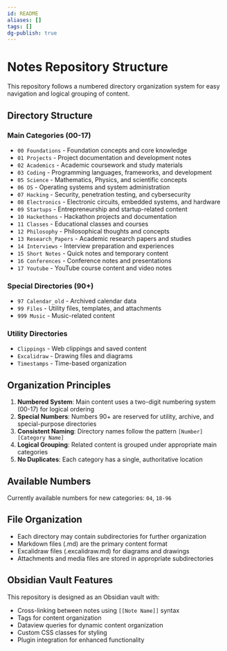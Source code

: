 ```yaml
---
id: README
aliases: []
tags: []
dg-publish: true
---
```

# Notes Repository Structure

This repository follows a numbered directory organization system for easy navigation and logical grouping of content.

## Directory Structure

### Main Categories (00-17)
- `00 Foundations` - Foundation concepts and core knowledge
- `01 Projects` - Project documentation and development notes
- `02 Academics` - Academic coursework and study materials
- `03 Coding` - Programming languages, frameworks, and development
- `05 Science` - Mathematics, Physics, and scientific concepts
- `06 OS` - Operating systems and system administration
- `07 Hacking` - Security, penetration testing, and cybersecurity
- `08 Electronics` - Electronic circuits, embedded systems, and hardware
- `09 Startups` - Entrepreneurship and startup-related content
- `10 Hackethons` - Hackathon projects and documentation
- `11 Classes` - Educational classes and courses
- `12 Philosophy` - Philosophical thoughts and concepts
- `13 Research_Papers` - Academic research papers and studies
- `14 Interviews` - Interview preparation and experiences
- `15 Short Notes` - Quick notes and temporary content
- `16 Conferences` - Conference notes and presentations
- `17 Youtube` - YouTube course content and video notes

### Special Directories (90+)
- `97 Calendar_old` - Archived calendar data
- `99 Files` - Utility files, templates, and attachments
- `999 Music` - Music-related content

### Utility Directories
- `Clippings` - Web clippings and saved content
- `Excalidraw` - Drawing files and diagrams
- `Timestamps` - Time-based organization

## Organization Principles

1. **Numbered System**: Main content uses a two-digit numbering system (00-17) for logical ordering
2. **Special Numbers**: Numbers 90+ are reserved for utility, archive, and special-purpose directories
3. **Consistent Naming**: Directory names follow the pattern `[Number] [Category Name]`
4. **Logical Grouping**: Related content is grouped under appropriate main categories
5. **No Duplicates**: Each category has a single, authoritative location

## Available Numbers

Currently available numbers for new categories: `04`, `18-96`

## File Organization

- Each directory may contain subdirectories for further organization
- Markdown files (.md) are the primary content format
- Excalidraw files (.excalidraw.md) for diagrams and drawings
- Attachments and media files are stored in appropriate subdirectories

## Obsidian Vault Features

This repository is designed as an Obsidian vault with:
- Cross-linking between notes using `[[Note Name]]` syntax
- Tags for content organization
- Dataview queries for dynamic content organization
- Custom CSS classes for styling
- Plugin integration for enhanced functionality